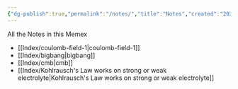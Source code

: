 ```yaml
---
{"dg-publish":true,"permalink":"/notes/","title":"Notes","created":"2024-05-30T19:07:15.317+05:30","updated":"2024-06-07T08:35:38.872+05:30"}
---
```


All the Notes in this Memex
- [[Index/coulomb-field-1\|coulomb-field-1]]
- [[Index/bigbang\|bigbang]]
- [[Index/cmb\|cmb]]
- [[Index/Kohlrausch's Law works on strong or weak electrolyte\|Kohlrausch's Law works on strong or weak electrolyte]]